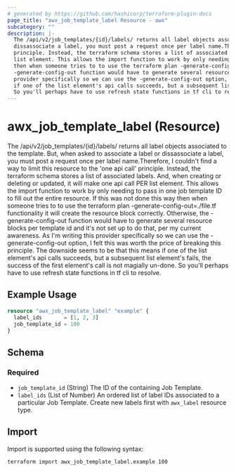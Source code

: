 ```yaml
---
# generated by https://github.com/hashicorp/terraform-plugin-docs
page_title: "awx_job_template_label Resource - awx"
subcategory: ""
description: |-
  The /api/v2/job_templates/{id}/labels/ returns all label objects associated to the template. But, when asked to associate a label or
  dissassociate a label, you must post a request once per label name.Therefore, I couldn't find a way to limit this resource to the 'one api call'
  principle. Instead, the terraform schema stores a list of associated labels. And, when creating or deleting or updated, it will make one api call PER
  list element. This allows the import function to work by only needing to pass in one job template ID to fill out the entire resource. If this was not done this way
  then when someone tries to to use the terraform plan -generate-config-out=./file.tf functionality it will create the resource block correctly. Otherwise, the
  -generate-config-out function would have to generate several resource blocks per template id and it's not set up to do that, per my current awareness. As I'm writing this
  provider specifically so we can use the -generate-config-out option, I felt this was worth the price of breaking this principle. The downside seems to be that this means
  if one of the list element's api calls succeeds, but a subsequent list element's fails, the success of the first element's call is not magially un-done.
  So you'll perhaps have to use refresh state functions in tf cli to resolve.
---
```


# awx_job_template_label (Resource)

The /api/v2/job_templates/{id}/labels/ returns all label objects associated to the template. But, when asked to associate a label or 
                              dissassociate a label, you must post a request once per label name.Therefore, I couldn't find a way to limit this resource to the 'one api call' 
                              principle. Instead, the terraform schema stores a list of associated labels. And, when creating or deleting or updated, it will make one api call PER 
                              list element. This allows the import function to work by only needing to pass in one job template ID to fill out the entire resource. If this was not done this way 
                              then when someone tries to to use the terraform plan -generate-config-out=./file.tf functionality it will create the resource block correctly. Otherwise, the 
                              -generate-config-out function would have to generate several resource blocks per template id and it's not set up to do that, per my current awareness. As I'm writing this 
                              provider specifically so we can use the -generate-config-out option, I felt this was worth the price of breaking this principle. The downside seems to be that this means 
							  if one of the list element's api calls succeeds, but a subsequent list element's fails, the success of the first element's call is not magially un-done. 
							  So you'll perhaps have to use refresh state functions in tf cli to resolve.

## Example Usage

```terraform
resource "awx_job_template_label" "example" {
  label_ids       = [1, 2, 3]
  job_template_id = 100
}
```

<!-- schema generated by tfplugindocs -->
## Schema

### Required

- `job_template_id` (String) The ID of the containing Job Template.
- `label_ids` (List of Number) An ordered list of label IDs associated to a particular Job Template. Create new labels first with `awx_label` resource type.

## Import

Import is supported using the following syntax:

```shell
terraform import awx_job_template_label.example 100
```
